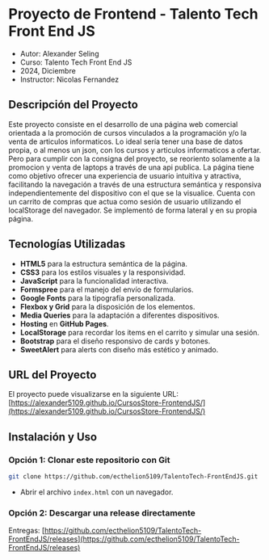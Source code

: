 # Proyecto de Frontend - Talento Tech Front End JS

* Autor: Alexander Seling
* Curso: Talento Tech Front End JS
* 2024, Diciembre
* Instructor: Nicolas Fernandez

## Descripción del Proyecto

Este proyecto consiste en el desarrollo de una página web comercial orientada a la promoción de cursos vinculados a la programación y/o la venta de articulos informaticos. Lo ideal sería tener una base de datos propia, o al menos un json, con los cursos y articulos informaticos a ofertar. Pero para cumplir con la consigna del proyecto, se reoriento solamente a la promocion y venta de laptops a través de una api publica. 
La página tiene como objetivo ofrecer una experiencia de usuario intuitiva y atractiva, facilitando la navegación a través de una estructura semántica y responsiva independientemente del dispositivo con el que se la visualice. Cuenta con un carrito de compras que actua como sesión de usuario utilizando el localStorage del navegador. Se implementó de forma lateral y en su propia página.


## Tecnologías Utilizadas

- **HTML5** para la estructura semántica de la página.
- **CSS3** para los estilos visuales y la responsividad.
- **JavaScript** para la funcionalidad interactiva.
- **Formspree** para el manejo del envío de formularios.
- **Google Fonts** para la tipografía personalizada.
- **Flexbox y Grid** para la disposición de los elementos.
- **Media Queries** para la adaptación a diferentes dispositivos.
- **Hosting** en **GitHub Pages**.
- **LocalStorage** para recordar los items en el carrito y simular una sesión.
- **Bootstrap** para el diseño responsivo de cards y botones.
- **SweetAlert** para alerts con diseño más estético y animado.

## URL del Proyecto
El proyecto puede visualizarse en la siguiente URL: [https://alexander5109.github.io/CursosStore-FrontendJS/](https://alexander5109.github.io/CursosStore-FrontendJS/)

## Instalación y Uso

### Opción 1: Clonar este repositorio con Git
```bash
git clone https://github.com/ecthelion5109/TalentoTech-FrontEndJS.git
```
- Abrir el archivo `index.html` con un navegador.

### Opción 2: Descargar una release directamente
Entregas: [https://github.com/ecthelion5109/TalentoTech-FrontEndJS/releases](https://github.com/ecthelion5109/TalentoTech-FrontEndJS/releases)
